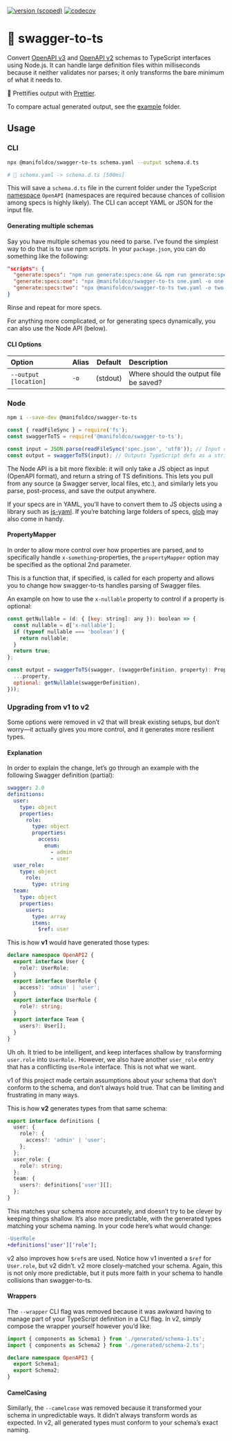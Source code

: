 [![version
(scoped)](https://img.shields.io/npm/v/@manifoldco/swagger-to-ts.svg)](https://www.npmjs.com/package/@manifoldco/swagger-to-ts)
[![codecov](https://codecov.io/gh/manifoldco/swagger-to-ts/branch/master/graph/badge.svg)](https://codecov.io/gh/manifoldco/swagger-to-ts)

# 📘️ swagger-to-ts

Convert [OpenAPI v3][openapi3] and [OpenAPI v2][openapi2] schemas to TypeScript interfaces using
Node.js. It can handle large definition files within milliseconds because it neither validates nor
parses; it only transforms the bare minimum of what it needs to.

💅 Prettifies output with [Prettier][prettier].

To compare actual generated output, see the [example](./example) folder.

## Usage

### CLI

```bash
npx @manifoldco/swagger-to-ts schema.yaml --output schema.d.ts

# 🚀 schema.yaml -> schema.d.ts [500ms]
```

This will save a `schema.d.ts` file in the current folder under the TypeScript
[namespace][namespace] `OpenAPI` (namespaces are required because chances of collision among specs
is highly likely). The CLI can accept YAML or JSON for the input file.

#### Generating multiple schemas

Say you have multiple schemas you need to parse. I’ve found the simplest way to do that is to use
npm scripts. In your `package.json`, you can do something like the following:

```json
"scripts": {
  "generate:specs": "npm run generate:specs:one && npm run generate:specs:two",
  "generate:specs:one": "npx @manifoldco/swagger-to-ts one.yaml -o one.d.ts",
  "generate:specs:two": "npx @manifoldco/swagger-to-ts two.yaml -o two.d.ts"
}
```

Rinse and repeat for more specs.

For anything more complicated, or for generating specs dynamically, you can also use the Node API
(below).

#### CLI Options

| Option                | Alias | Default  | Description                            |
| :-------------------- | :---- | :------: | :------------------------------------- |
| `--output [location]` | `-o`  | (stdout) | Where should the output file be saved? |

### Node

```bash
npm i --save-dev @manifoldco/swagger-to-ts
```

```js
const { readFileSync } = require('fs');
const swaggerToTS = require('@manifoldco/swagger-to-ts');

const input = JSON.parse(readFileSync('spec.json', 'utf8')); // Input can be any JS object (OpenAPI format)
const output = swaggerToTS(input); // Outputs TypeScript defs as a string (to be parsed, or written to a file)
```

The Node API is a bit more flexible: it will only take a JS object as input (OpenAPI format), and
return a string of TS definitions. This lets you pull from any source (a Swagger server, local
files, etc.), and similarly lets you parse, post-process, and save the output anywhere.

If your specs are in YAML, you’ll have to convert them to JS objects using a library such as
[js-yaml][js-yaml]. If you’re batching large folders of specs, [glob][glob] may also come in handy.

#### PropertyMapper

In order to allow more control over how properties are parsed, and to specifically handle
`x-something`-properties, the `propertyMapper` option may be specified as the optional 2nd
parameter.

This is a function that, if specified, is called for each property and allows you to change how
swagger-to-ts handles parsing of Swagger files.

An example on how to use the `x-nullable` property to control if a property is optional:

```js
const getNullable = (d: { [key: string]: any }): boolean => {
  const nullable = d['x-nullable'];
  if (typeof nullable === 'boolean') {
    return nullable;
  }
  return true;
};

const output = swaggerToTS(swagger, (swaggerDefinition, property): Property => ({
  ...property,
  optional: getNullable(swaggerDefinition),
}));
```

### Upgrading from v1 to v2

Some options were removed in v2 that will break existing setups, but don’t worry—it actually gives
you more control, and it generates more resilient types.

#### Explanation

In order to explain the change, let’s go through an example with the following Swagger definition
(partial):

```yaml
swagger: 2.0
definitions:
  user:
    type: object
    properties:
      role:
        type: object
        properties:
          access:
            enum:
              - admin
              - user
  user_role:
    type: object
      role:
        type: string
  team:
    type: object
    properties:
      users:
        type: array
        items:
          $ref: user
```

This is how **v1** would have generated those types:

```ts
declare namespace OpenAPI2 {
  export interface User {
    role?: UserRole;
  }
  export interface UserRole {
    access?: 'admin' | 'user';
  }
  export interface UserRole {
    role?: string;
  }
  export interface Team {
    users?: User[];
  }
}
```

Uh oh. It tried to be intelligent, and keep interfaces shallow by transforming `user.role` into
`UserRole.` However, we also have another `user_role` entry that has a conflicting `UserRole`
interface. This is not what we want.

v1 of this project made certain assumptions about your schema that don’t conform to the schema, and
don’t always hold true. That can be limiting and frustrating in many ways.

This is how **v2** generates types from that same schema:

```ts
export interface definitions {
  user: {
    role?: {
      access?: 'admin' | 'user';
    };
  };
  user_role: {
    role?: string;
  };
  team: {
    users?: definitions['user'][];
  };
}
```

This matches your schema more accurately, and doesn’t try to be clever by keeping things shallow.
It’s also more predictable, with the generated types matching your schema naming. In your code
here’s what would change:

```diff
-UserRole
+definitions['user']['role'];
```

v2 also improves how `$ref`s are used. Notice how v1 invented a `$ref` for `User.role`, but v2
didn’t. v2 more closely-matched your schema. Again, this is not only more predictable, but it puts
more faith in your schema to handle collisions than swagger-to-ts.

#### Wrappers

The `--wrapper` CLI flag was removed because it was awkward having to manage part of your TypeScript
definition in a CLI flag. In v2, simply compose the wrapper yourself however you’d like:

```ts
import { components as Schema1 } from './generated/schema-1.ts';
import { components as Schema2 } from './generated/schema-2.ts';

declare namespace OpenAPI3 {
  export Schema1;
  export Schema2;
}
```

#### CamelCasing

Similarly, the `--camelcase` was removed because it transformed your schema in unpredictable ways.
It didn’t always transform words as expected. In v2, all generated types must conform to your
schema’s exact naming.

[glob]: https://www.npmjs.com/package/glob
[js-yaml]: https://www.npmjs.com/package/js-yaml
[openapi2]: https://swagger.io/specification/v2/
[openapi3]: https://swagger.io/specification
[namespace]: https://www.typescriptlang.org/docs/handbook/namespaces.html
[prettier]: https://npmjs.com/prettier
